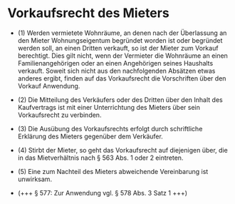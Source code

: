 # Vorkaufsrecht des Mieters

- (1) Werden vermietete Wohnräume, an denen nach der Überlassung an den Mieter Wohnungseigentum begründet worden ist oder begründet werden soll, an einen Dritten verkauft, so ist der Mieter zum Vorkauf berechtigt. Dies gilt nicht, wenn der Vermieter die Wohnräume an einen Familienangehörigen oder an einen Angehörigen seines Haushalts verkauft. Soweit sich nicht aus den nachfolgenden Absätzen etwas anderes ergibt, finden auf das Vorkaufsrecht die Vorschriften über den Vorkauf Anwendung.

- (2) Die Mitteilung des Verkäufers oder des Dritten über den Inhalt des Kaufvertrags ist mit einer Unterrichtung des Mieters über sein Vorkaufsrecht zu verbinden.

- (3) Die Ausübung des Vorkaufsrechts erfolgt durch schriftliche Erklärung des Mieters gegenüber dem Verkäufer.

- (4) Stirbt der Mieter, so geht das Vorkaufsrecht auf diejenigen über, die in das Mietverhältnis nach § 563 Abs. 1 oder 2 eintreten.

- (5) Eine zum Nachteil des Mieters abweichende Vereinbarung ist unwirksam.

- (+++ § 577: Zur Anwendung vgl. § 578 Abs. 3 Satz 1 +++)

